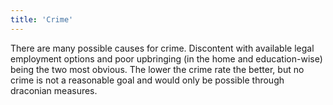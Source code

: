 ```yaml
---
title: 'Crime'
---
```


There are many possible causes for crime. Discontent with available legal employment options and poor upbringing (in the home and education-wise) being the two most obvious. The lower the crime rate the better, but no crime is not a reasonable goal and would only be possible through draconian measures.
